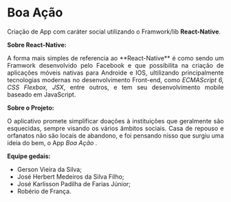 # Boa Ação
   Criação de App com caráter social utilizando o Framwork/lib **React-Native**.

**Sobre React-Native:**
<p align="justify">
A forma mais simples de referencia ao **React-Native** é como sendo um Framwork desenvolvido pelo Facebook e que possibilita na criação de aplicações móveis nativas para Androide e IOS, ultilizando principalmente tecnologias modernas no desenvolvimento Front-end, como <i>ECMAScript 6, CSS Flexbox, JSX</i>, entre outros, e tem seu desenvolvimento mobile baseado em JavaScript.
</p>

**Sobre o Projeto:**
<p align="justify">
O aplicativo promete simplificar doações à instituições que geralmente são esquecidas, sempre visando os vários âmbitos sociais. Casa de repouso e orfanatos não são locais de abandono,  e foi pensando nisso que surgiu uma ideia do bem, o App <i >Boa Ação</i> .
</p>


**Equipe gedais:** 
<ul>
   <li>Gerson Vieira da Silva;</li>  
   <li>José Herbert Medeiros da Silva Filho;</li>
   <li>José Karlisson Padilha de Farias Júnior;</li>  
   <li>Robério de França.</li> 
</ul>
